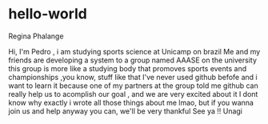 # hello-world

Regina Phalange

Hi, I'm Pedro , i am studying sports science at Unicamp on brazil 
Me and my friends are developing a system to a group named AAASE on the university 
this group is more like a studying body that promoves sports events and championships ,you know, stuff like that
I've never used github befofe and i want to learn it because one of my partners at the group told me
github can really help us to acomplish our goal , and we are very excited about it
I dont know why exactly i wrote all those things about me lmao, but if you wanna join us and help anyway you can, we'll be very thankful
See ya !!
Unagi
